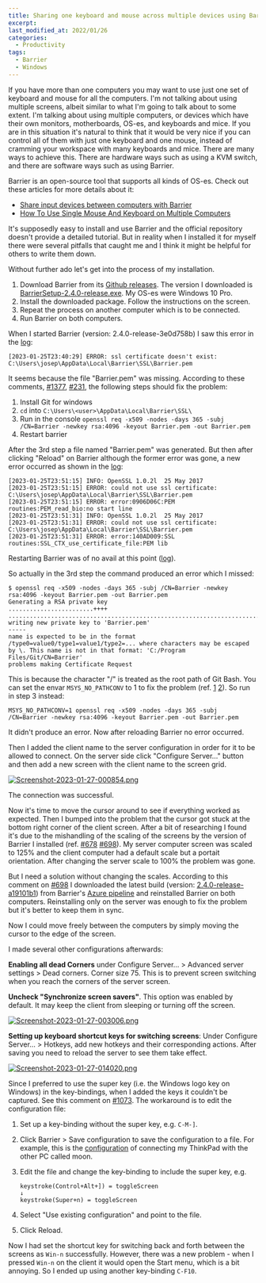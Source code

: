 ```yaml
---
title: Sharing one keyboard and mouse across multiple devices using Barrier
excerpt:
last_modified_at: 2022/01/26
categories:
  - Productivity
tags:
  - Barrier
  - Windows
---
```


If you have more than one computers you may want to use just one set of keyboard and mouse for all the computers. I'm not talking about using multiple screens, albeit similar to what I'm going to talk about to some extent. I'm talking about using multiple computers, or devices which have their own monitors, motherboards, OS-es, and keyboards and mice. If you are in this situation it's natural to think that it would be very nice if you can control all of them with just one keyboard and one mouse, instead of cramming your workspace with many keyboards and mice. There are many ways to achieve this. There are hardware ways such as using a KVM switch, and there are software ways such as using Barrier.

Barrier is an open-source tool that supports all kinds of OS-es. Check out these articles for more details about it:

- [Share input devices between computers with Barrier](https://www.linux-magazine.com/Issues/2019/224/Barrier)
- [How To Use Single Mouse And Keyboard on Multiple Computers](https://tehnoblog.org/how-to-share-one-mouse-and-keyboard-between-multiple-computers/)

It's supposedly easy to install and use Barrier and the official repository doesn't provide a detailed tutorial. But in reality when I installed it for myself there were several pitfalls that caught me and I think it might be helpful for others to write them down. 

Without further ado let's get into the process of my installation.

1.  Download Barrier from its [Github
    releases](https://github.com/debauchee/barrier/releases). The version I
    downloaded is [BarrierSetup-2.4.0-release.exe](https://github.com/debauchee/barrier/releases/tag/v2.4.0). My OS-es were Windows 10 Pro.
2.  Install the downloaded package. Follow the instructions on the
    screen.
3.  Repeat the process on another computer which is to be connected.
4.  Run Barrier on both computers.

When I started Barrier (version: 2.4.0-release-3e0d758b) I saw this error in the
[log]({{site.baseurl}}/_demo/barrier-log-1.txt):

    [2023-01-25T23:40:29] ERROR: ssl certificate doesn't exist: C:\Users\josep\AppData\Local\Barrier\SSL\Barrier.pem

It seems because the file "Barrier.pem" was missing. According to these comments,
[\#1377](https://github.com/debauchee/barrier/issues/1377#issuecomment-960535252),
[\#231](https://github.com/debauchee/barrier/issues/231#issuecomment-958800595),
the following steps should fix the problem:

1.  Install Git for windows
2.  `cd` into `C:\Users\<user>\AppData\Local\Barrier\SSL\`
3.  Run in the console
    `openssl req -x509 -nodes -days 365 -subj /CN=Barrier -newkey rsa:4096 -keyout Barrier.pem -out Barrier.pem`
4.  Restart barrier

After the 3rd step a file named "Barrier.pem" was generated. But then
after clicking "Reload" on Barrier although the former error was gone, a new
error occurred as shown in the [log]({{site.baseurl}}/_demo/barrier-log-2.txt):

    [2023-01-25T23:51:15] INFO: OpenSSL 1.0.2l  25 May 2017
    [2023-01-25T23:51:15] ERROR: could not use ssl certificate: C:\Users\josep\AppData\Local\Barrier\SSL\Barrier.pem
    [2023-01-25T23:51:15] ERROR: error:0906D06C:PEM routines:PEM_read_bio:no start line
    [2023-01-25T23:51:31] INFO: OpenSSL 1.0.2l  25 May 2017
    [2023-01-25T23:51:31] ERROR: could not use ssl certificate: C:\Users\josep\AppData\Local\Barrier\SSL\Barrier.pem
    [2023-01-25T23:51:31] ERROR: error:140AD009:SSL routines:SSL_CTX_use_certificate_file:PEM lib

Restarting Barrier was of no avail at this point ([log]({{site.baseurl}}/_demo/barrier-log-3.txt)).

So actually in the 3rd step the command produced an error which I missed:

    $ openssl req -x509 -nodes -days 365 -subj /CN=Barrier -newkey rsa:4096 -keyout Barrier.pem -out Barrier.pem
    Generating a RSA private key
    ........................++++
    ..............................................................................++++
    writing new private key to 'Barrier.pem'
    -----
    name is expected to be in the format /type0=value0/type1=value1/type2=... where characters may be escaped by \. This name is not in that format: 'C:/Program Files/Git/CN=Barrier'
    problems making Certificate Request

This is because the character "/" is treated as the root path of Git
Bash. You can set the envar `MSYS_NO_PATHCONV` to 1 to fix the problem
(ref.
[1](https://blog.csdn.net/weixin_44559544/article/details/125935462)
[2](https://github.com/openssl/openssl/issues/8795#issuecomment-484946228)).
So run in step 3 instead:

    MSYS_NO_PATHCONV=1 openssl req -x509 -nodes -days 365 -subj /CN=Barrier -newkey rsa:4096 -keyout Barrier.pem -out Barrier.pem

It didn't produce an error. Now after reloading Barrier no error occurred.

Then I added the client name to the server configuration in order for
it to be allowed to connect. On the server side click "Configure
Server…" button and then add a new screen with the client name to the
screen grid.

[![Screenshot-2023-01-27-000854.png](https://i.postimg.cc/X7N2JcNP/Screenshot-2023-01-27-000854.png)](https://postimg.cc/t7fdv6xd)

The connection was successful.

Now it's time to move the cursor around to see if everything worked as expected.
Then I bumped into the problem that the cursor got stuck at the bottom right
corner of the client screen. After a bit of researching I found it's due
to the mishandling of the scaling of the screens by the version of
Barrier I installed (ref.
[\#678](https://github.com/debauchee/barrier/issues/678#issuecomment-1217312753)
[\#698](https://github.com/debauchee/barrier/issues/698#issuecomment-1040069942)).
My server computer screen was scaled to 125% and the client computer had
a default scale but a portait orientation. After changing the server
scale to 100% the problem was gone.

But I need a solution without changing the scales. According to this comment on
[\#698](https://github.com/debauchee/barrier/issues/698#issuecomment-1040069942)
I downloaded the latest build (version:
[2.4.0-release-a19101b1](https://drive.google.com/file/d/16uPvwQLNrWwTeaJDV6AiPm3GhYbV3DAi/view?usp=share_link)) from Barrier's
[Azure pipeline](https://dev.azure.com/debauchee/Barrier/_build?definitionId=1)
and reinstalled Barrier on both computers. Reinstalling only on the server
was enough to fix the problem but it's better to keep them in sync.

Now I could move freely between the computers by simply moving the cursor
to the edge of the screen.

I made several other configurations afterwards:

**Enabling all dead Corners** under Configure Server… &gt; Advanced server
settings &gt; Dead corners. Corner size 75. This is to prevent screen
switching when you reach the corners of the server screen.

**Uncheck "Synchronize screen savers"**. This option was enabled by default. It may keep the client from sleeping or turning off the screen.

[![Screenshot-2023-01-27-003006.png](https://i.postimg.cc/V6zBdmB8/Screenshot-2023-01-27-003006.png)](https://postimg.cc/kVhtHrp1)

**Setting up keyboard shortcut keys for switching screens**: Under Configure
Server… &gt; Hotkeys, add new hotkeys and their corresponding actions.
After saving you need to reload the server to see them take effect.

[![Screenshot-2023-01-27-014020.png](https://i.postimg.cc/PfwGYvcy/Screenshot-2023-01-27-014020.png)](https://postimg.cc/QVhnrCjK)

Since I preferred to use the super key (i.e. the Windows logo key on
Windows) in the key-bindings, when I added the keys it couldn't be
captured. See this comment on
[\#1073](https://github.com/debauchee/barrier/issues/1073#issuecomment-1216680252).
The workaround is to edit the configuration file:

1.  Set up a key-binding without the super key, e.g. `C-M-]`.

2.  Click Barrier &gt; Save configuration to save the configuration to a
    file. For example, this is the [configuration]({{site.baseurl}}/_demo/barrier.sgc)
    of connecting my ThinkPad with the other PC called moon.

3.  Edit the file and change the key-binding to include the super key,
    e.g.

        keystroke(Control+Alt+]) = toggleScreen
        ↓
        keystroke(Super+n) = toggleScreen

4.  Select "Use existing configuration" and point to the file.

5.  Click Reload.

Now I had set the shortcut key for switching back and forth between the
screens as `Win-n` successfully. However, there was a new problem - when
I pressed `Win-n` on the client it would open the Start menu, which is a
bit annoying. So I ended up using another key-binding `C-F10`.
